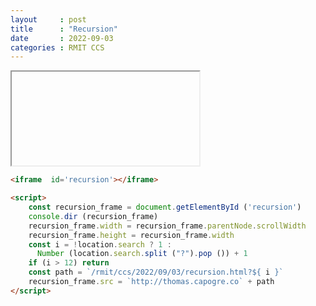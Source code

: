 ```yaml
---
layout     : post
title      : "Recursion"
date       : 2022-09-03
categories : RMIT CCS
---
```


<iframe  id='recursion'></iframe>

<script>
    const recursion_frame = document.getElementById ('recursion')
    console.dir (recursion_frame)
    recursion_frame.width = recursion_frame.parentNode.scrollWidth
    recursion_frame.height = recursion_frame.width
    const i = !location.search ? 1 :
      Number (location.search.split ("?").pop ()) + 1
    const path = `/rmit/ccs/2022/09/03/recursion.html?${ i }`
    recursion_frame.src = `http://thomas.capogre.co` + path
</script>

```html
<iframe  id='recursion'></iframe>

<script>
    const recursion_frame = document.getElementById ('recursion')
    console.dir (recursion_frame)
    recursion_frame.width = recursion_frame.parentNode.scrollWidth
    recursion_frame.height = recursion_frame.width
    const i = !location.search ? 1 :
      Number (location.search.split ("?").pop ()) + 1
    if (i > 12) return
    const path = `/rmit/ccs/2022/09/03/recursion.html?${ i }`
    recursion_frame.src = `http://thomas.capogre.co` + path
</script>
```